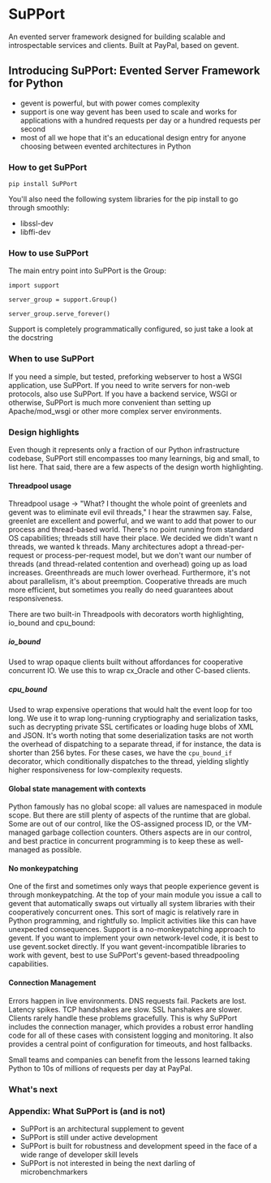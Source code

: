 # SuPPort

An evented server framework designed for building scalable
and introspectable services and clients. Built at PayPal, based on gevent.


## Introducing SuPPort: Evented Server Framework for Python

- gevent is powerful, but with power comes complexity
- support is one way gevent has been used to scale and works for applications with a hundred requests per day or a hundred requests per second
- most of all we hope that it's an educational design entry for anyone choosing between evented architectures in Python

### How to get SuPPort

```
pip install SuPPort
```

You'll also need the following system libraries for the pip install to
go through smoothly:

 - libssl-dev
 - libffi-dev

### How to use SuPPort

The main entry point into SuPPort is the Group:

```
import support

server_group = support.Group()

server_group.serve_forever()
```

Support is completely programmatically configured, so just take a look at the docstring

### When to use SuPPort

If you need a simple, but tested, preforking webserver to host a WSGI
application, use SuPPort. If you need to write servers for non-web
protocols, also use SuPPort. If you have a backend service, WSGI or
otherwise, SuPPort is much more convenient than setting up
Apache/mod_wsgi or other more complex server environments.

### Design highlights

Even though it represents only a fraction of our Python infrastructure
codebase, SuPPort still encompasses too many learnings, big and small,
to list here. That said, there are a few aspects of the design worth
highlighting.

#### Threadpool usage

Threadpool usage -> "What? I thought the whole point of greenlets and
gevent was to eliminate evil evil threads," I hear the strawmen
say. False, greenlet are excellent and powerful, and we want to add
that power to our process and thread-based world. There's no point
running from standard OS capabilities; threads still have their
place. We decided we didn't want n threads, we wanted k threads. Many
architectures adopt a thread-per-request or process-per-request model,
but we don't want our number of threads (and thread-related contention
and overhead) going up as load increases. Greenthreads are much lower
overhead. Furthermore, it's not about parallelism, it's about
preemption. Cooperative threads are much more efficient, but sometimes
you really do need guarantees about responsiveness.

There are two built-in Threadpools with decorators worth highlighting,
io_bound and cpu_bound:

##### io_bound

Used to wrap opaque clients built without affordances for cooperative
concurrent IO. We use this to wrap cx_Oracle and other C-based clients.

##### cpu_bound

Used to wrap expensive operations that would halt the event loop for
too long. We use it to wrap long-running cryptiography and
serialization tasks, such as decrypting private SSL certificates or
loading huge blobs of XML and JSON. It's worth noting that some
deserialization tasks are not worth the overhead of dispatching to a
separate thread, if for instance, the data is shorter than 256
bytes. For these cases, we have the `cpu_bound_if` decorator, which
conditionally dispatches to the thread, yielding slightly higher
responsiveness for low-complexity requests.

#### Global state management with contexts

Python famously has no global scope: all values are namespaced in
module scope. But there are still plenty of aspects of the runtime
that are global. Some are out of our control, like the OS-assigned
process ID, or the VM-managed garbage collection counters. Others
aspects are in our control, and best practice in concurrent
programming is to keep these as well-managed as possible.

#### No monkeypatching

One of the first and sometimes only ways that people experience gevent
is through monkeypatching. At the top of your main module you issue a
call to gevent that automatically swaps out virtually all system
libraries with their cooperatively concurrent ones. This sort of magic
is relatively rare in Python programming, and rightfully so. Implicit
activities like this can have unexpected consequences. Support is a
no-monkeypatching approach to gevent. If you want to implement your
own network-level code, it is best to use gevent.socket directly. If
you want gevent-incompatible libraries to work with gevent, best to
use SuPPort's gevent-based threadpooling capabilities.

#### Connection Management

Errors happen in live environments.  DNS requests fail.  Packets are lost.
Latency spikes.  TCP handshakes are slow.  SSL hanshakes are slower.
Clients rarely handle these problems gracefully.
This is why SuPPort includes the connection manager, which provides a robust
error handling code for all of these cases with consistent logging
and monitoring.  It also provides a central
point of configuration for timeouts, and host fallbacks.

Small teams and companies can benefit from the lessons learned taking
Python to 10s of millions of requests per day at PayPal.

### What's next


### Appendix: What SuPPort is (and is not)

* SuPPort is an architectural supplement to gevent
* SuPPort is still under active development
* SuPPort is built for robustness and development speed in the face of
  a wide range of developer skill levels
* SuPPort is not interested in being the next darling of microbenchmarkers
